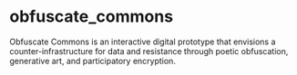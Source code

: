 # obfuscate_commons
Obfuscate Commons is an interactive digital prototype that envisions a counter-infrastructure for data and resistance through poetic obfuscation, generative art, and participatory encryption. 
